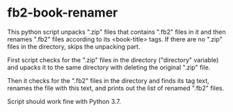 # fb2-book-renamer
This python script unpacks ".zip" files that contains ".fb2" files in it and then renames ".fb2" files according to its &lt;book-title> tags. If there are no ".zip" files in the directory, skips the unpacking part.

First script checks for the ".zip" files in the directory ("directory" variable) and upacks it to the same directory with deleting the original ".zip" file.

Then it checks for the ".fb2" files in the directory and finds its <book-title> tag text, renames the file with this text, and prints out the list of renamed ".fb2" files.

Script should work fine with Python 3.7.
